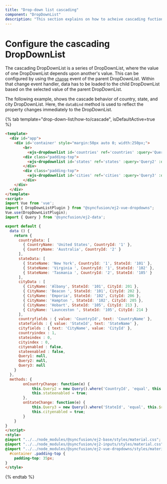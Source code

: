 ```yaml
---
title: "Drop-down list cascading"
component: "DropDownList"
description: "This section explains on how to acheive cascading fuctionality in Syncfusion Vue drop-down list component."
---
```


# Configure the cascading DropDownList

The cascading DropDownList is a series of DropDownList, where the value of one DropDownList depends
upon  another's value. This can be configured by using the [`change`](../../api/drop-down-list/#change) event of the parent DropDownList.
Within that change event handler, data has to be loaded to the child DropDownList based on the selected
value of the parent DropDownList.

The following example, shows the cascade behavior of country, state, and city
DropDownList. Here, the `dataBind` method is used to reflect the property changes immediately
to the DropDownList.

{% tab template="drop-down-list/how-to/cascade", isDefaultActive=true %}

```html
<template>
  <div id="app">
    <div id='container' style="margin:50px auto 0; width:250px;">
        <br>
          <ejs-dropdownlist id='countries' ref='countries' :query='Query1' :dataSource='countryData' :index='countryindex' :fields='countryfields' :change='onCountryChange' placeholder='Select a country'></ejs-dropdownlist>
        <div class="padding-top">
          <ejs-dropdownlist id='states' ref='states' :query='Query2' :dataSource='stateData' :index='stateindex' :fields='statefields' :enabled='stateenabled' :change='onStateChange' placeholder='Select a state'></ejs-dropdownlist>
        </div>
        <div class="padding-top">
          <ejs-dropdownlist id='cities' ref='cities' :query='Query3' :dataSource='cityData' :index='cityindex' :enabled='cityenabled' :fields='cityfields' placeholder='Select a city'></ejs-dropdownlist>
        </div>
    </div>
  </div>
</template>
<script>
import Vue from 'vue';
import { DropDownListPlugin } from "@syncfusion/ej2-vue-dropdowns";
Vue.use(DropDownListPlugin);
import { Query } from '@syncfusion/ej2-data';

export default {
  data () {
    return {
      countryData: [
        { CountryName: 'United States', CountryId: '1' },
        { CountryName: 'Australia', CountryId: '2' }
      ],
      stateData: [
        { StateName: 'New York', CountryId: '1', StateId: '101' },
        { StateName: 'Virginia ', CountryId: '1', StateId: '102' },
        { StateName: 'Tasmania ', CountryId: '2', StateId: '105' }
      ],
      cityData : [
        { CityName: 'Albany', StateId: '101', CityId: 201 },
        { CityName: 'Beacon ', StateId: '101', CityId: 202 },
        { CityName: 'Emporia', StateId: '102', CityId: 206 },
        { CityName: 'Hampton ', StateId: '102', CityId: 205 },
        { CityName: 'Hobart', StateId: '105', CityId: 213 },
        { CityName: 'Launceston ', StateId: '105', CityId: 214 }
      ],
      countryfields : { value: 'CountryId', text: 'CountryName' },
      statefields : { value: 'StateId', text: 'StateName' },
      cityfields : { text: 'CityName', value: 'CityId' },
      countryindex : 1,
      stateindex : 0,
      cityindex : 0,
      cityenabled : false,
      stateenabled : false,
      Query1: null,
      Query2: null,
      Query3: null
    }
  },
  methods: {
        onCountryChange: function(e) {
            this.Query2 = new Query().where('CountryId', 'equal', this.$refs.countries.ej2Instances.value);
            this.stateenabled = true;
        },
        onStateChange: function(e) {
            this.Query3 = new Query().where('StateId', 'equal', this.$refs.states.ej2Instances.value);
            this.cityenabled = true;
        }
    }
}
</script>
<style>
@import "../../node_modules/@syncfusion/ej2-base/styles/material.css";
@import "../../node_modules/@syncfusion/ej2-inputs/styles/material.css";
@import "../../node_modules/@syncfusion/ej2-vue-dropdowns/styles/material.css";
  #container .padding-top {
    padding-top: 35px;
}
</style>
```

{% endtab %}
